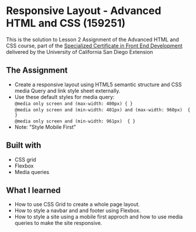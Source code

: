 # Responsive Layout - Advanced HTML and CSS (159251)
This is the solution to Lesson 2 Assignment of the Advanced HTML and CSS course, part of the <a href="https://extension.ucsd.edu/courses-and-programs/front-end-development"> Specialized Certificate in Front End Development</a> delivered by the University of California San Diego Extension 
## The Assignment	
* Create a responsive layout using HTML5 semantic structure and CSS media Query and link style sheet externally.
* Use these default styles for media query:<br/>
`@media only screen and (max-width: 400px) {
}`<br/>
`@media only screen and (min-width: 401px) and (max-width: 960px)  {
}`<br/>
`@media only screen and (min-width: 961px)  {
}`<br/>
* Note: "Style Mobile First"
## Built with
* CSS grid
* Flexbox
* Media queries
## What I learned
* How to use CSS Grid to create a whole page layout.
* How to style a navbar and and footer using Flexbox.
* How to style a site using a mobile first approch and how to use media queries to make the site responsive.
